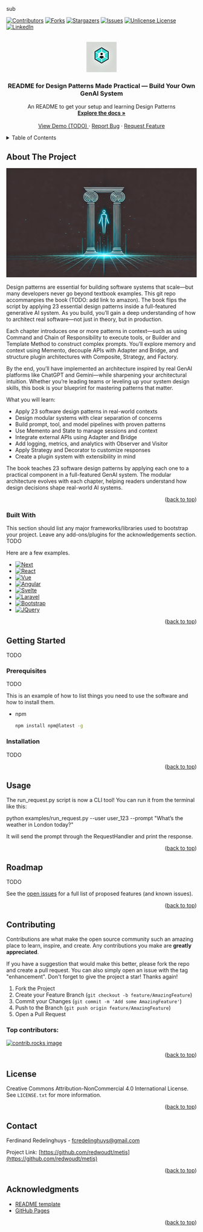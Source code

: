 sub<a id="readme-top"></a>

<!-- PROJECT SHIELDS -->
<!--
*** I'm using markdown "reference style" links for readability.
*** Reference links are enclosed in brackets [ ] instead of parentheses ( ).
*** See the bottom of this document for the declaration of the reference variables
*** for contributors-url, forks-url, etc. This is an optional, concise syntax you may use.
*** https://www.markdownguide.org/basic-syntax/#reference-style-links
-->
[![Contributors][contributors-shield]][contributors-url]
[![Forks][forks-shield]][forks-url]
[![Stargazers][stars-shield]][stars-url]
[![Issues][issues-shield]][issues-url]
[![Unlicense License][license-shield]][license-url]
[![LinkedIn][linkedin-shield]][linkedin-url]



<!-- PROJECT LOGO -->
<br />
<div align="center">
  <a href="https://github.com/redwoudt/metis">
    <img src="images/metis_logo.png" alt="Logo" width="80" height="80">
  </a>

  <h3 align="center">README for Design Patterns Made Practical — Build Your Own GenAI System</h3>

  <p align="center">
    An README to get your setup and learning Design Patterns
    <br />
    <a href="https://github.com/redwoudt/metis"><strong>Explore the docs »</strong></a>
    <br />
    <br />
    <a href="https://github.com/redwoudt/metis">View Demo (TODO) </a>
    &middot;
    <a href="https://github.com/redwoudt/metis/issues/new?labels=bug&template=bug-report---.md">Report Bug</a>
    &middot;
    <a href="https://github.com/redwoudt/metis/issues/new?labels=enhancement&template=feature-request---.md">Request Feature</a>
  </p>
</div>



<!-- TABLE OF CONTENTS -->
<details>
  <summary>Table of Contents</summary>
  <ol>
    <li>
      <a href="#about-the-project">About The Project</a>
      <ul>
        <li><a href="#built-with">Built With</a></li>
      </ul>
    </li>
    <li>
      <a href="#getting-started">Getting Started</a>
      <ul>
        <li><a href="#prerequisites">Prerequisites</a></li>
        <li><a href="#installation">Installation</a></li>
      </ul>
    </li>
    <li><a href="#usage">Usage</a></li>
    <li><a href="#roadmap">Roadmap</a></li>
    <li><a href="#contributing">Contributing</a></li>
    <li><a href="#license">License</a></li>
    <li><a href="#contact">Contact</a></li>
    <li><a href="#acknowledgments">Acknowledgments</a></li>
  </ol>
</details>



<!-- ABOUT THE PROJECT -->
## About The Project

[![Product Name Screen Shot][product-screenshot]](https://example.com)

Design patterns are essential for building software systems that scale—but many developers never go beyond textbook examples. This git repo accommanpies the book (TODO: add link to amazon). The book flips the script by applying 23 essential design patterns inside a full-featured generative AI system. As you build, you’ll gain a deep understanding of how to architect real software—not just in theory, but in production.

Each chapter introduces one or more patterns in context—such as using Command and Chain of Responsibility to execute tools, or Builder and Template Method to construct complex prompts. You’ll explore memory and context using Memento, decouple APIs with 
Adapter and Bridge, and structure plugin architectures with Composite, Strategy, and Factory.

By the end, you’ll have implemented an architecture inspired by real GenAI platforms like ChatGPT and Gemini—while sharpening your architectural intuition. Whether you’re leading teams or leveling up your system design skills, this book is your blueprint for mastering patterns that matter.

What you will learn:
* Apply 23 software design patterns in real-world contexts
* Design modular systems with clear separation of concerns
* Build prompt, tool, and model pipelines with proven patterns
* Use Memento and State to manage sessions and context
* Integrate external APIs using Adapter and Bridge
* Add logging, metrics, and analytics with Observer and Visitor
* Apply Strategy and Decorator to customize responses
* Create a plugin system with extensibility in mind

The book teaches 23 software design patterns by applying each one to a practical component in a full-featured GenAI system. The modular architecture evolves with each chapter, helping readers understand how design decisions shape real-world AI systems.


<p align="right">(<a href="#readme-top">back to top</a>)</p>



### Built With

This section should list any major frameworks/libraries used to bootstrap your project. Leave any add-ons/plugins for the acknowledgements section. TODO

Here are a few examples.

* [![Next][Next.js]][Next-url]
* [![React][React.js]][React-url]
* [![Vue][Vue.js]][Vue-url]
* [![Angular][Angular.io]][Angular-url]
* [![Svelte][Svelte.dev]][Svelte-url]
* [![Laravel][Laravel.com]][Laravel-url]
* [![Bootstrap][Bootstrap.com]][Bootstrap-url]
* [![JQuery][JQuery.com]][JQuery-url]

<p align="right">(<a href="#readme-top">back to top</a>)</p>



<!-- GETTING STARTED -->
## Getting Started

TODO

### Prerequisites

TODO

This is an example of how to list things you need to use the software and how to install them.
* npm
  ```sh
  npm install npm@latest -g
  ```

### Installation

TODO

<p align="right">(<a href="#readme-top">back to top</a>)</p>



<!-- USAGE EXAMPLES -->
## Usage
The run_request.py script is now a CLI tool! You can run it from the terminal like this:

python examples/run_request.py --user user_123 --prompt "What’s the weather in London today?"

It will send the prompt through the RequestHandler and print the response.


<p align="right">(<a href="#readme-top">back to top</a>)</p>



<!-- ROADMAP -->
## Roadmap

TODO

See the [open issues](https://github.com/redwoudt/design-patterns-genai/issues) for a full list of proposed features (and known issues).

<p align="right">(<a href="#readme-top">back to top</a>)</p>



<!-- CONTRIBUTING -->
## Contributing

Contributions are what make the open source community such an amazing place to learn, inspire, and create. Any contributions you make are **greatly appreciated**.

If you have a suggestion that would make this better, please fork the repo and create a pull request. You can also simply open an issue with the tag "enhancement".
Don't forget to give the project a star! Thanks again!

1. Fork the Project
2. Create your Feature Branch (`git checkout -b feature/AmazingFeature`)
3. Commit your Changes (`git commit -m 'Add some AmazingFeature'`)
4. Push to the Branch (`git push origin feature/AmazingFeature`)
5. Open a Pull Request

### Top contributors:

<a href="https://github.com/redwoudt/metis/graphs/contributors">
  <img src="https://contrib.rocks/image?repo=redwoudt/metis" alt="contrib.rocks image" />
</a>

<p align="right">(<a href="#readme-top">back to top</a>)</p>



<!-- LICENSE -->
## License

Creative Commons Attribution-NonCommercial 4.0 International License. See `LICENSE.txt` for more information.

<p align="right">(<a href="#readme-top">back to top</a>)</p>



<!-- CONTACT -->
## Contact

Ferdinand Redelinghuys - fcredelinghuys@gmail.com

Project Link: [https://github.com/redwoudt/metis](https://github.com/redwoudt/metis)

<p align="right">(<a href="#readme-top">back to top</a>)</p>



<!-- ACKNOWLEDGMENTS -->
## Acknowledgments

* [README template](https://github.com/othneildrew/Best-README-Template)
* [GitHub Pages](https://pages.github.com)

<p align="right">(<a href="#readme-top">back to top</a>)</p>



<!-- MARKDOWN LINKS & IMAGES -->
<!-- https://www.markdownguide.org/basic-syntax/#reference-style-links -->
[contributors-shield]: https://img.shields.io/github/contributors/redwoudt/metis.svg?style=for-the-badge
[contributors-url]: https://github.com/redwoudt/metis/graphs/contributors
[forks-shield]: https://img.shields.io/github/forks/redwoudt/metis.svg?style=for-the-badge
[forks-url]: https://github.com/redwoudt/metis/network/members
[stars-shield]: https://img.shields.io/github/stars/redwoudt/metis.svg?style=for-the-badge
[stars-url]: https://github.com/redwoudt/metis/stargazers
[issues-shield]: https://img.shields.io/github/issues/redwoudt/metis.svg?style=for-the-badge
[issues-url]: https://github.com/redwoudt/metis/issues
[license-shield]: https://img.shields.io/github/license/redwoudt/metis.svg?style=for-the-badge
[license-url]: https://github.com/redwoudt/metis/blob/master/LICENSE.txt
[linkedin-shield]: https://img.shields.io/badge/-LinkedIn-black.svg?style=for-the-badge&logo=linkedin&colorB=555
[linkedin-url]: https://www.linkedin.com/in/ferdinand-redelinghuys-8a642a10/
[product-screenshot]: images/mertis_wider_image.png
[Next.js]: https://img.shields.io/badge/next.js-000000?style=for-the-badge&logo=nextdotjs&logoColor=white
[Next-url]: https://nextjs.org/
[React.js]: https://img.shields.io/badge/React-20232A?style=for-the-badge&logo=react&logoColor=61DAFB
[React-url]: https://reactjs.org/
[Vue.js]: https://img.shields.io/badge/Vue.js-35495E?style=for-the-badge&logo=vuedotjs&logoColor=4FC08D
[Vue-url]: https://vuejs.org/
[Angular.io]: https://img.shields.io/badge/Angular-DD0031?style=for-the-badge&logo=angular&logoColor=white
[Angular-url]: https://angular.io/
[Svelte.dev]: https://img.shields.io/badge/Svelte-4A4A55?style=for-the-badge&logo=svelte&logoColor=FF3E00
[Svelte-url]: https://svelte.dev/
[Laravel.com]: https://img.shields.io/badge/Laravel-FF2D20?style=for-the-badge&logo=laravel&logoColor=white
[Laravel-url]: https://laravel.com
[Bootstrap.com]: https://img.shields.io/badge/Bootstrap-563D7C?style=for-the-badge&logo=bootstrap&logoColor=white
[Bootstrap-url]: https://getbootstrap.com
[JQuery.com]: https://img.shields.io/badge/jQuery-0769AD?style=for-the-badge&logo=jquery&logoColor=white
[JQuery-url]: https://jquery.com 
